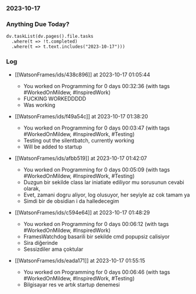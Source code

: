 ### 2023-10-17

### Anything Due Today?
```dataviewjs
dv.taskList(dv.pages().file.tasks 
  .where(t => !t.completed)
  .where(t => t.text.includes("2023-10-17")))
```
### Log

- [[WatsonFrames/ids/438c896]] at 2023-10-17 01:05:44
    - You worked on Programming for 0 days 00:32:36 (with tags #WorkedOnMildew, #InspiredWork) 
	- FUCKING WORKEDDDDD
	- Was working

- [[WatsonFrames/ids/f49a54c]] at 2023-10-17 01:38:20
    - You worked on Programming for 0 days 00:03:47 (with tags #WorkedOnMildew, #InspiredWork, #Testing) 
	- Testing out the silentbatch, currently working
	- Will be added to startup

- [[WatsonFrames/ids/afbb519]] at 2023-10-17 01:42:07
    - You worked on Programming for 0 days 00:05:09 (with tags #WorkedOnMildew, #InspiredWork, #Testing) 
	- Duzgun bir sekilde class lar iniatiate ediliyor mu sorusunun cevabi olarak,
	- Evet, zamani dogru aliyor, log olusuyor, her seyiyle az cok tamam ya
	- Simdi bir de obsidian i da halledecegim

- [[WatsonFrames/ids/c594e64]] at 2023-10-17 01:48:29
    - You worked on Programming for 0 days 00:06:12 (with tags #WorkedOnMildew, #InspiredWork)
	- FramesWatchdog basarili bir sekilde cmd popupsiz calisiyor
	- Sira diğerinde
	- Sessizdiler ama çoktular

- [[WatsonFrames/ids/eada171]] at 2023-10-17 01:55:15
    - You worked on Programming for 0 days 00:06:46 (with tags #WorkedOnMildew, #InspiredWork, #Testing)
	- Bilgisayar res ve artık startup denemesi
